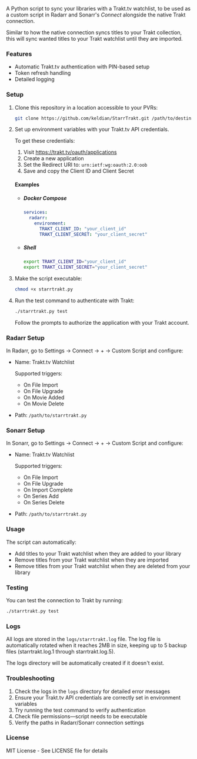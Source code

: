 A Python script to sync your libraries with a Trakt.tv watchlist, to be used as a custom script in Radarr and Sonarr's _Connect_ alongside the native Trakt connection.

Similar to how the native connection syncs titles to your Trakt collection, this will sync wanted titles to your Trakt watchlist until they are imported.

### Features

- Automatic Trakt.tv authentication with PIN-based setup
- Token refresh handling
- Detailed logging

### Setup

1. Clone this repository in a location accessible to your PVRs:

    ```bash
    git clone https://github.com/keldian/StarrTrakt.git /path/to/destination
    ```

1. Set up environment variables with your Trakt.tv API credentials.

    To get these credentials:

    1. Visit https://trakt.tv/oauth/applications
    1. Create a new application
    1. Set the Redirect URI to: `urn:ietf:wg:oauth:2.0:oob`
    1. Save and copy the Client ID and Client Secret

    #### Examples

    - ##### Docker Compose

      ```yaml
      services:
        radarr:
          environment:
            TRAKT_CLIENT_ID: "your_client_id"
            TRAKT_CLIENT_SECRET: "your_client_secret"
      ```

    - ##### Shell

       ```bash
       export TRAKT_CLIENT_ID="your_client_id"
       export TRAKT_CLIENT_SECRET="your_client_secret"
       ```

1. Make the script executable:
    ```bash
    chmod +x starrtrakt.py
    ```

1. Run the test command to authenticate with Trakt:
    ```bash
    ./starrtrakt.py test
    ```

   Follow the prompts to authorize the application with your Trakt account.

### Radarr Setup

In Radarr, go to Settings → Connect → + → Custom Script and configure:

- Name: Trakt.tv Watchlist

  Supported triggers:

    - On File Import
    - On File Upgrade
    - On Movie Added
    - On Movie Delete

- Path: `/path/to/starrtrakt.py`

### Sonarr Setup

In Sonarr, go to Settings → Connect → + → Custom Script and configure:

- Name: Trakt.tv Watchlist

  Supported triggers:

    - On File Import
    - On File Upgrade
    - On Import Complete
    - On Series Add
    - On Series Delete

- Path: `/path/to/starrtrakt.py`

### Usage

The script can automatically:

- Add titles to your Trakt watchlist when they are added to your library
- Remove titles from your Trakt watchlist when they are imported
- Remove titles from your Trakt watchlist when they are deleted from your library

### Testing

You can test the connection to Trakt by running:

```bash
./starrtrakt.py test
```

### Logs

All logs are stored in the `logs/starrtrakt.log` file. The log file is automatically rotated when it reaches 2MB in size, keeping up to 5 backup files (starrtrakt.log.1 through starrtrakt.log.5).

The logs directory will be automatically created if it doesn't exist.

### Troubleshooting

1. Check the logs in the `logs` directory for detailed error messages
2. Ensure your Trakt.tv API credentials are correctly set in environment variables
3. Try running the test command to verify authentication
4. Check file permissions—script needs to be executable
5. Verify the paths in Radarr/Sonarr connection settings

### License

MIT License - See LICENSE file for details
